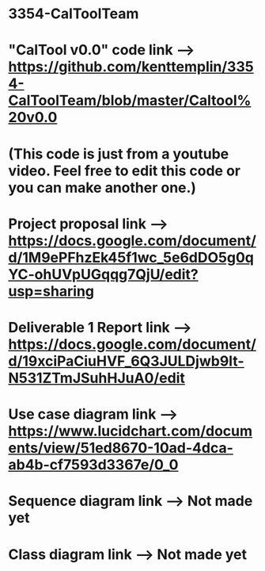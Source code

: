 # 3354-CalToolTeam

# "CalTool v0.0" code link --> https://github.com/kenttemplin/3354-CalToolTeam/blob/master/Caltool%20v0.0
# (This code is just from a youtube video. Feel free to edit this code or you can make another one.)

# Project proposal link --> https://docs.google.com/document/d/1M9ePFhzEk45f1wc_5e6dDO5g0qYC-ohUVpUGqqg7QjU/edit?usp=sharing

# Deliverable 1 Report link --> https://docs.google.com/document/d/19xciPaCiuHVF_6Q3JULDjwb9It-N531ZTmJSuhHJuA0/edit

# Use case diagram link -->  https://www.lucidchart.com/documents/view/51ed8670-10ad-4dca-ab4b-cf7593d3367e/0_0

# Sequence diagram link --> Not made yet

# Class diagram link --> Not made yet

